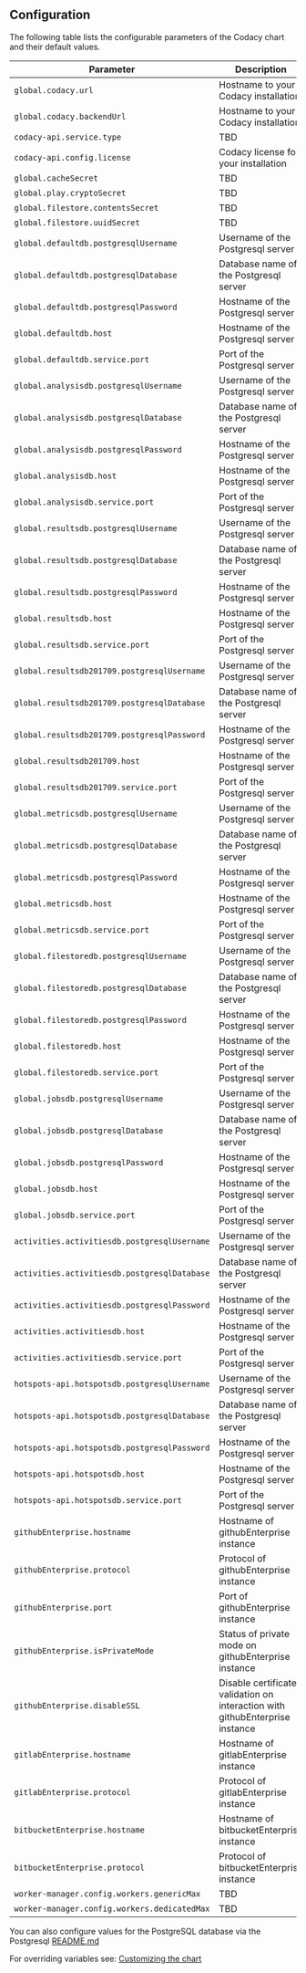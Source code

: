 ## Configuration

The following table lists the configurable parameters of the Codacy chart and their default values.

| Parameter                                    | Description                                                                  | Default         |
| -------------------------------------------- | ---------------------------------------------------------------------------- | --------------- |
| `global.codacy.url`                          | Hostname to your Codacy installation                                         | None            |
| `global.codacy.backendUrl`                   | Hostname to your Codacy installation                                         | None            |
| `codacy-api.service.type`                    | TBD                                                                          | None            |
| `codacy-api.config.license`                  | Codacy license for your installation                                         | None            |
| `global.cacheSecret`                         | TBD                                                                          | None            |
| `global.play.cryptoSecret`                   | TBD                                                                          | None            |
| `global.filestore.contentsSecret`            | TBD                                                                          | None            |
| `global.filestore.uuidSecret`                | TBD                                                                          | None            |
| `global.defaultdb.postgresqlUsername`        | Username of the Postgresql server                                            | `codacy`        |
| `global.defaultdb.postgresqlDatabase`        | Database name of the Postgresql server                                       | `default`       |
| `global.defaultdb.postgresqlPassword`        | Hostname of the Postgresql server                                            | None            |
| `global.defaultdb.host`                      | Hostname of the Postgresql server                                            | None            |
| `global.defaultdb.service.port`              | Port of the Postgresql server                                                | `5432`          |
| `global.analysisdb.postgresqlUsername`       | Username of the Postgresql server                                            | `codacy`        |
| `global.analysisdb.postgresqlDatabase`       | Database name of the Postgresql server                                       | `analysis`      |
| `global.analysisdb.postgresqlPassword`       | Hostname of the Postgresql server                                            | None            |
| `global.analysisdb.host`                     | Hostname of the Postgresql server                                            | None            |
| `global.analysisdb.service.port`             | Port of the Postgresql server                                                | `5432`          |
| `global.resultsdb.postgresqlUsername`        | Username of the Postgresql server                                            | `codacy`        |
| `global.resultsdb.postgresqlDatabase`        | Database name of the Postgresql server                                       | `results`       |
| `global.resultsdb.postgresqlPassword`        | Hostname of the Postgresql server                                            | None            |
| `global.resultsdb.host`                      | Hostname of the Postgresql server                                            | None            |
| `global.resultsdb.service.port`              | Port of the Postgresql server                                                | `5432`          |
| `global.resultsdb201709.postgresqlUsername`  | Username of the Postgresql server                                            | `codacy`        |
| `global.resultsdb201709.postgresqlDatabase`  | Database name of the Postgresql server                                       | `results201709` |
| `global.resultsdb201709.postgresqlPassword`  | Hostname of the Postgresql server                                            | None            |
| `global.resultsdb201709.host`                | Hostname of the Postgresql server                                            | None            |
| `global.resultsdb201709.service.port`        | Port of the Postgresql server                                                | `5432`          |
| `global.metricsdb.postgresqlUsername`        | Username of the Postgresql server                                            | `codacy`        |
| `global.metricsdb.postgresqlDatabase`        | Database name of the Postgresql server                                       | `metrics`       |
| `global.metricsdb.postgresqlPassword`        | Hostname of the Postgresql server                                            | None            |
| `global.metricsdb.host`                      | Hostname of the Postgresql server                                            | None            |
| `global.metricsdb.service.port`              | Port of the Postgresql server                                                | `5432`          |
| `global.filestoredb.postgresqlUsername`      | Username of the Postgresql server                                            | `codacy`        |
| `global.filestoredb.postgresqlDatabase`      | Database name of the Postgresql server                                       | `filestore`     |
| `global.filestoredb.postgresqlPassword`      | Hostname of the Postgresql server                                            | None            |
| `global.filestoredb.host`                    | Hostname of the Postgresql server                                            | None            |
| `global.filestoredb.service.port`            | Port of the Postgresql server                                                | `5432`          |
| `global.jobsdb.postgresqlUsername`           | Username of the Postgresql server                                            | `codacy`        |
| `global.jobsdb.postgresqlDatabase`           | Database name of the Postgresql server                                       | `jobs`          |
| `global.jobsdb.postgresqlPassword`           | Hostname of the Postgresql server                                            | None            |
| `global.jobsdb.host`                         | Hostname of the Postgresql server                                            | None            |
| `global.jobsdb.service.port`                 | Port of the Postgresql server                                                | `5432`          |
| `activities.activitiesdb.postgresqlUsername` | Username of the Postgresql server                                            | `codacy`        |
| `activities.activitiesdb.postgresqlDatabase` | Database name of the Postgresql server                                       | `jobs`          |
| `activities.activitiesdb.postgresqlPassword` | Hostname of the Postgresql server                                            | None            |
| `activities.activitiesdb.host`               | Hostname of the Postgresql server                                            | None            |
| `activities.activitiesdb.service.port`       | Port of the Postgresql server                                                | `5432`          |
| `hotspots-api.hotspotsdb.postgresqlUsername` | Username of the Postgresql server                                            | `codacy`        |
| `hotspots-api.hotspotsdb.postgresqlDatabase` | Database name of the Postgresql server                                       | `hotspots`      |
| `hotspots-api.hotspotsdb.postgresqlPassword` | Hostname of the Postgresql server                                            | None            |
| `hotspots-api.hotspotsdb.host`               | Hostname of the Postgresql server                                            | None            |
| `hotspots-api.hotspotsdb.service.port`       | Port of the Postgresql server                                                | `5432`          |
| `githubEnterprise.hostname`                  | Hostname of githubEnterprise instance                                        | None            |
| `githubEnterprise.protocol`                  | Protocol of githubEnterprise instance                                        | None            |
| `githubEnterprise.port`                      | Port of githubEnterprise instance                                            | None            |
| `githubEnterprise.isPrivateMode`             | Status of private mode on githubEnterprise instance                          | None            |
| `githubEnterprise.disableSSL`                | Disable certificate validation on interaction with githubEnterprise instance | None            |
| `gitlabEnterprise.hostname`                  | Hostname of gitlabEnterprise instance                                        | None            |
| `gitlabEnterprise.protocol`                  | Protocol of gitlabEnterprise instance                                        | None            |
| `bitbucketEnterprise.hostname`               | Hostname of bitbucketEnterprise instance                                     | None            |
| `bitbucketEnterprise.protocol`               | Protocol of bitbucketEnterprise instance                                     | None            |
| `worker-manager.config.workers.genericMax`   | TBD                                                                          | `100`           |
| `worker-manager.config.workers.dedicatedMax` | TBD                                                                          | `100`           |

You can also configure values for the PostgreSQL database via the Postgresql [README.md](https://github.com/kubernetes/charts/blob/master/stable/postgresql/README.md)

For overriding variables see: [Customizing the chart](https://docs.helm.sh/using_helm/#customizing-the-chart-before-installing)
